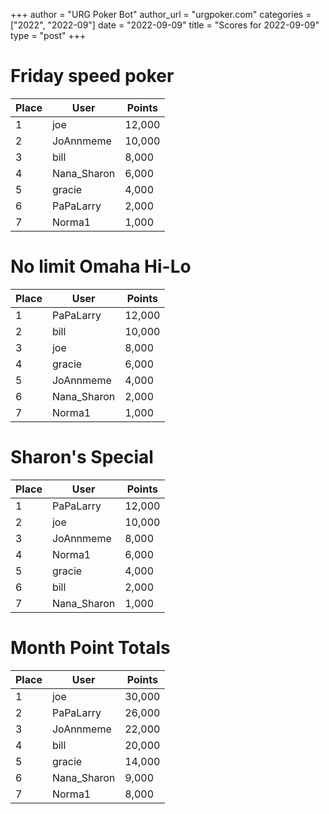 +++
author = "URG Poker Bot"
author_url = "urgpoker.com"
categories = ["2022", "2022-09"]
date = "2022-09-09"
title = "Scores for 2022-09-09"
type = "post"
+++
# Friday speed poker

| Place | User | Points |
|-------|------|--------|
| 1 | joe | 12,000 |
| 2 | JoAnnmeme | 10,000 |
| 3 | bill | 8,000 |
| 4 | Nana_Sharon | 6,000 |
| 5 | gracie | 4,000 |
| 6 | PaPaLarry | 2,000 |
| 7 | Norma1 | 1,000 |

# No limit Omaha Hi-Lo

| Place | User | Points |
|-------|------|--------|
| 1 | PaPaLarry | 12,000 |
| 2 | bill | 10,000 |
| 3 | joe | 8,000 |
| 4 | gracie | 6,000 |
| 5 | JoAnnmeme | 4,000 |
| 6 | Nana_Sharon | 2,000 |
| 7 | Norma1 | 1,000 |

# Sharon's Special

| Place | User | Points |
|-------|------|--------|
| 1 | PaPaLarry | 12,000 |
| 2 | joe | 10,000 |
| 3 | JoAnnmeme | 8,000 |
| 4 | Norma1 | 6,000 |
| 5 | gracie | 4,000 |
| 6 | bill | 2,000 |
| 7 | Nana_Sharon | 1,000 |

# Month Point Totals

| Place | User | Points |
|-------|------|--------|
| 1 | joe | 30,000 |
| 2 | PaPaLarry | 26,000 |
| 3 | JoAnnmeme | 22,000 |
| 4 | bill | 20,000 |
| 5 | gracie | 14,000 |
| 6 | Nana_Sharon | 9,000 |
| 7 | Norma1 | 8,000 |
